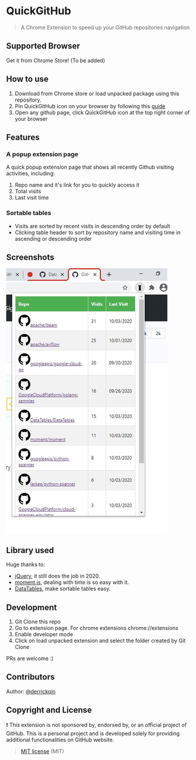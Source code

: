 # QuickGitHub
> A Chrome Extension to speed up your GitHub repositories navigation

## Supported Browser
Get it from Chrome Store! (To be added)

## How to use
1. Download from Chrome store or load unpacked package using this repository.
2. Pin QuickGitHub icon on your browser by following this [guide](https://www.howtogeek.com/683099/how-to-pin-and-unpin-extensions-from-the-chrome-toolbar/)
3. Open any github page, click QuickGitHub icon at the top right corner of your browser

## Features

### A popup extension page
A quick popup extension page that shows all recently Github visiting activities, including:
1. Repo name and it's link for you to quickly access it
2. Total visits
3. Last visit time

### Sortable tables
- Visits are sorted by recent visits in descending order by default
- Clicking table header to sort by repository name and visiting time in ascending or descending order

## Screenshots
![QuickGitHub](/screenshot.jpg)

## Library used
Huge thanks to:
- [jQuery](https://jquery.com/), it still does the job in 2020.
- [moment.js](https://github.com/moment/moment), dealing with time is so easy with it.
- [DataTables](https://datatables.net), make sortable tables easy.

## Development
1. Git Clone this repo
2. Go to extension page. For chrome extensions chrome://extensions
3. Enable developer mode
4. Click on load unpacked extension and select the folder created by Git Clone

PRs are welcome :)

## Contributors
Author: [@derrickqin](https://github.com/derrickqin)

## Copyright and License
❗️ This extension is not sponsored by, endorsed by, or an official project of GitHub. This is a personal project and is developed solely for providing additional functionalities on GitHub website.

> [MIT license](https://opensource.org/licenses/MIT) (MIT)
